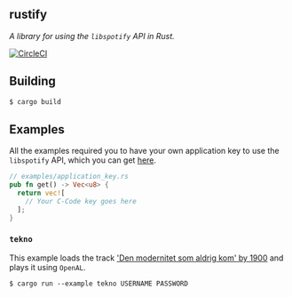 rustify
-------

*A library for using the `libspotify` API in Rust.*

[![CircleCI](https://circleci.com/gh/bzf/rustify.svg?style=svg)](https://circleci.com/gh/bzf/rustify)

## Building
```sh
$ cargo build
```

## Examples
All the examples required you to have your own application key to use the
`libspotify` API, which you can get [here](https://devaccount.spotify.com/my-account/keys/).

```rust
// examples/application_key.rs
pub fn get() -> Vec<u8> {
  return vec![
    // Your C-Code key goes here
  ];
}
```

### `tekno`
This example loads the track ['Den modernitet som aldrig kom' by
1900](https://open.spotify.com/track/79ORARO8rXmk1ap0sfMPyC) and plays it using
`OpenAL`.

```
$ cargo run --example tekno USERNAME PASSWORD
```
